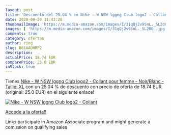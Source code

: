 ```yaml
---
layout: post
title: 'Descuento del 25.04 % en Nike - W NSW lggng Club logo2 - Collant '
date: 2020-08-29 11:43:28
thumbnailImage: 'https://m.media-amazon.com/images/I/31qQj2v9SnL._SL200_.jpg'
images: [ 'https://m.media-amazon.com/images/I/31qQj2v9SnL._SL200_.jpg' ]
comments: true
category: ofertas
author: ring
slug: B01AADHRP2
description:
actualPrice: 18.74 EUR
comparePrice: 25.0 EUR
inStock: true
---
```


Tienes [Nike - W NSW lggng Club logo2 - Collant pour femme - Noir/Blanc - Taille: XL](https://www.amazon.fr/dp/B01AADHRP2/?tag=tolees0d-21) con un 25.04 % de descuento con precio de oferta de 18.74 EUR (original: 25.0 EUR) en el siguiente enlace!

[![Nike - W NSW lggng Club logo2 - Collant ](https://m.media-amazon.com/images/I/31qQj2v9SnL._SL200_.jpg)](https://www.amazon.fr/dp/B01AADHRP2/?tag=tolees0d-21)

[Accede a la oferta!!](https://www.amazon.fr/dp/B01AADHRP2/?tag=tolees0d-21)

Links participate in Amazon Associate program and might generate a comission on qualifying sales


